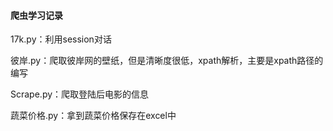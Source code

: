#### 爬虫学习记录

17k.py：利用session对话

彼岸.py：爬取彼岸网的壁纸，但是清晰度很低，xpath解析，主要是xpath路径的编写

Scrape.py：爬取登陆后电影的信息

蔬菜价格.py：拿到蔬菜价格保存在excel中